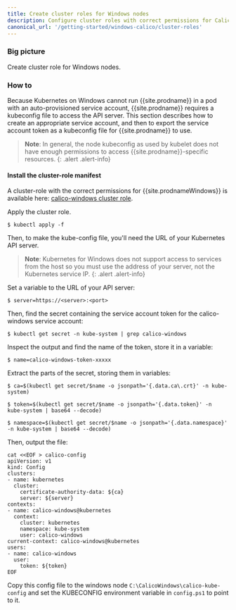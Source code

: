 ```yaml
---
title: Create cluster roles for Windows nodes
description: Configure cluster roles with correct permissions for Calico for Windows.
canonical_url: '/getting-started/windows-calico/cluster-roles'
---
```


### Big picture

Create cluster role for Windows nodes.

### How to

Because Kubernetes on Windows cannot run {{site.prodname}} in a pod with an auto-provisioned service account, {{site.prodname}} requires a kubeconfig file to access the API server. This section describes how to create an appropriate service account, and then to export the service account token as a kubeconfig file for {{site.prodname}} to use.

>**Note**: In general, the node kubeconfig as used by kubelet does not have enough permissions to access {{site.prodname}}-specific resources.
{: .alert .alert-info}

#### Install the cluster-role manifest

A cluster-role with the correct permissions for {{site.prodnameWindows}} is available here: [calico-windows cluster role](https://github.com/projectcalico/calico/releases/download/v3.16.0/win-cluster-role.yaml).

Apply the cluster role.

```
$ kubectl apply -f
```
  
Then, to make the kube-config file, you'll need the URL of your Kubernetes API server.

>**Note**: Kubernetes for Windows does not support access to services from the host so you must use the address of your server, not the Kubernetes service IP.
{: .alert .alert-info}

Set a variable to the URL of your API server:

```
$ server=https://<server>:<port>
```
Then, find the secret containing the service account token for the calico-windows service account:

```
$ kubectl get secret -n kube-system | grep calico-windows
```
Inspect the output and find the name of the token, store it in a variable:

```
$ name=calico-windows-token-xxxxx
```
Extract the parts of the secret, storing them in variables:

```
$ ca=$(kubectl get secret/$name -o jsonpath='{.data.ca\.crt}' -n kube-system)

$ token=$(kubectl get secret/$name -o jsonpath='{.data.token}' -n kube-system | base64 --decode)

$ namespace=$(kubectl get secret/$name -o jsonpath='{.data.namespace}' -n kube-system | base64 --decode)
```
Then, output the file:

```
cat <<EOF > calico-config
apiVersion: v1
kind: Config
clusters:
- name: kubernetes
  cluster:
    certificate-authority-data: ${ca}
    server: ${server}
contexts:
- name: calico-windows@kubernetes
  context:
    cluster: kubernetes
    namespace: kube-system
    user: calico-windows
current-context: calico-windows@kubernetes
users:
- name: calico-windows
  user:
    token: ${token}
EOF
```
Copy this config file to the windows node `C:\CalicoWindows\calico-kube-config` and set the KUBECONFIG environment variable in `config.ps1` to point to it.
